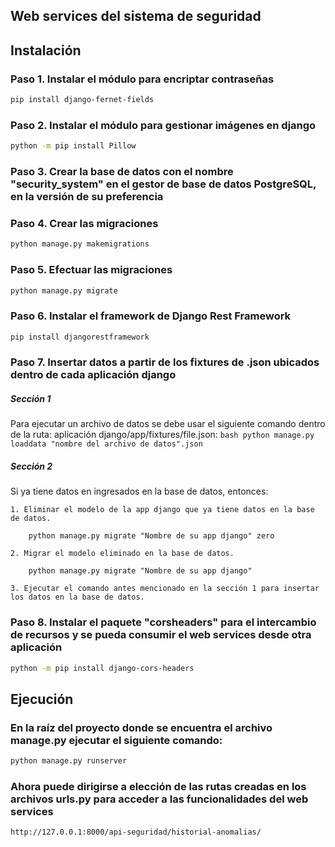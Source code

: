 ## Web services del sistema de seguridad

## **Instalación**

### Paso 1. Instalar el módulo para encriptar contraseñas
```bash
pip install django-fernet-fields
```

### Paso 2. Instalar el módulo para gestionar imágenes en django
```bash
python -m pip install Pillow
```

### Paso 3. Crear la base de datos con el nombre "security_system" en el gestor de base de datos PostgreSQL, en la versión de su preferencia

### Paso 4. Crear las migraciones
```bash
python manage.py makemigrations
```

### Paso 5. Efectuar las migraciones
```bash
python manage.py migrate
```

### Paso 6. Instalar el framework de Django Rest Framework
```bash
pip install djangorestframework
```

### Paso 7. Insertar datos a partir de los fixtures de .json ubicados dentro de cada aplicación django

##### Sección 1

Para ejecutar un archivo de datos se debe usar el siguiente comando dentro de la ruta: aplicación django/app/fixtures/file.json:
    ```bash
    python manage.py loaddata "nombre del archivo de datos".json
    ```

##### Sección 2

Si ya tiene datos en ingresados en la base de datos, entonces:

    1. Eliminar el modelo de la app django que ya tiene datos en la base de datos.
        
        python manage.py migrate "Nombre de su app django" zero
        
    2. Migrar el modelo eliminado en la base de datos.
        
        python manage.py migrate "Nombre de su app django"
        
    3. Ejecutar el comando antes mencionado en la sección 1 para insertar los datos en la base de datos.

### Paso 8. Instalar el paquete "corsheaders" para el intercambio de recursos y se pueda consumir el web services desde otra aplicación
```bash
python -m pip install django-cors-headers
```
## **Ejecución**

### En la raíz del proyecto donde se encuentra el archivo manage.py ejecutar el siguiente comando:
```bash
python manage.py runserver
```

### Ahora puede dirigirse a elección de las rutas creadas en los archivos urls.py para acceder a las funcionalidades del web services
```bash
http://127.0.0.1:8000/api-seguridad/historial-anomalias/
```
